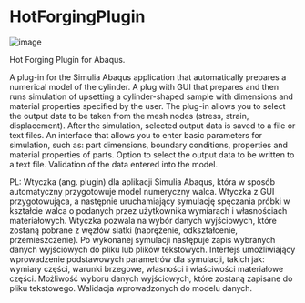 # HotForgingPlugin

![image](https://user-images.githubusercontent.com/73967948/174500219-1b857f8b-1b53-4c76-b0c3-057e0d2ce33e.png)

Hot Forging Plugin for Abaqus.

A plug-in for the Simulia Abaqus application that automatically prepares a numerical model of the cylinder. A plug with GUI that prepares and then runs simulation of upsetting a cylinder-shaped sample with dimensions and material properties specified by the user. The plug-in allows you to select the output data to be taken from the mesh nodes (stress, strain, displacement). After the simulation, selected output data is saved to a file or text files. An interface that allows you to enter basic parameters for simulation, such as: part dimensions, boundary conditions, properties and material properties of parts. Option to select the output data to be written to a text file. Validation of the data entered into the model. 

PL: Wtyczka (ang. plugin) dla aplikacji Simulia Abaqus, która w sposób automatyczny przygotowuje model numeryczny walca.
Wtyczka z GUI przygotowująca, a następnie uruchamiający symulację spęczania próbki w kształcie walca o podanych przez użytkownika wymiarach i własnościach materiałowych. Wtyczka pozwala na wybór danych wyjściowych, które zostaną pobrane z węzłów siatki (naprężenie, odkształcenie, przemieszczenie). Po wykonanej symulacji następuje zapis wybranych danych wyjściowych do pliku lub plików tekstowych.
Interfejs umożliwiający wprowadzenie podstawowych parametrów dla symulacji, takich jak: wymiary części, warunki brzegowe, własności i właściwości materiałowe części.
Możliwość wyboru danych wyjściowych, które zostaną zapisane do pliku tekstowego.
Walidacja wprowadzonych do modelu danych.
